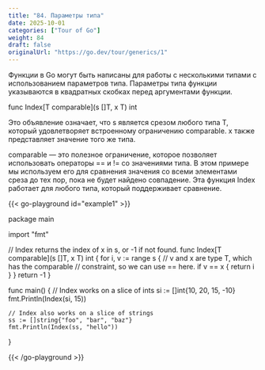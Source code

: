 ```yaml
---
title: "84. Параметры типа"
date: 2025-10-01
categories: ["Tour of Go"]
weight: 84
draft: false
originalUrl: "https://go.dev/tour/generics/1"
---
```



Функции в Go могут быть написаны для работы с несколькими типами с использованием параметров типа. Параметры типа функции указываются в квадратных скобках перед аргументами функции.

func Index[T comparable](s []T, x T) int

Это объявление означает, что s является срезом любого типа T, который удовлетворяет встроенному ограничению comparable. x также представляет значение того же типа.

comparable — это полезное ограничение, которое позволяет использовать операторы == и != со значениями типа. В этом примере мы используем его для сравнения значения со всеми элементами среза до тех пор, пока не будет найдено совпадение. Эта функция Index работает для любого типа, который поддерживает сравнение.

{{< go-playground id="example1" >}}


package main

import "fmt"

// Index returns the index of x in s, or -1 if not found.
func Index[T comparable](s []T, x T) int {
    for i, v := range s {
        // v and x are type T, which has the comparable
        // constraint, so we can use == here.
        if v == x {
            return i
        }
    }
    return -1
}

func main() {
    // Index works on a slice of ints
    si := []int{10, 20, 15, -10}
    fmt.Println(Index(si, 15))

	// Index also works on a slice of strings
	ss := []string{"foo", "bar", "baz"}
	fmt.Println(Index(ss, "hello"))
}

{{< /go-playground >}} 
